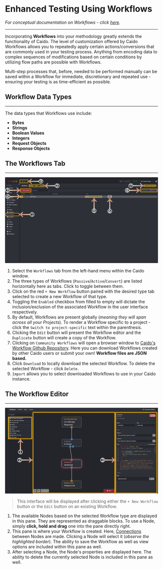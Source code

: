 # Enhanced Testing Using Workflows

_For conceptual documentation on Workflows - click [here](/concepts/workflows.md)._

---

Incorporating **Workflows** into your methodology greatly extends the functionality of Caido. The level of customization offered by Caido Workflows allows you to  repeatedly apply certain actions/conversions that are commonly used in your testing process. Anything from encoding data to complex sequences of modifications based on certain conditions by utilizing flow paths are possible with Workflows.

Multi-step processes that, before, needed to be performed manually can be saved within a Workflow for immediate, discretionary and repeated use - ensuring your testing is as time-efficient as possible.

## Workflow Data Types

---

The data types that Workflows use include:

- **Bytes**
- **Strings**
- **Boolean Values**
- **Integers**
- **Request Objects**
- **Response Objects**

## The Workflows Tab

---

<img alt="Workflows tab." src="../../_images/workflows_tab_layout.png">

1. Select the `Workflows` tab from the left-hand menu within the Caido window.
2. The three types of Workflows (`Passive`/`Active`/`Convert`) are listed horizontally here as tabs. Click to toggle between them.
3. Click on the red `+ New Workflow` button paired with the desired type tab selected to create a new Workflow of that type.
4. Toggling the `Enabled` checkbox from filled to empty will dictate the inclusion/exclusion of the associated Workflow in the user interface respectively.
5. By default, Workflows are present globally (_meaning they will span across all your Projects_). To render a Workflow specific to a project - click the `Switch to project-specific` text within the parenthesis.
6. Clicking the `Edit` button will present the Workflow editor and the `Duplicate` button will create a copy of the Workflow.
7. Clicking on `Community Workflows` will open a browser window to <a href="https://github.com/caido/workflows" target="_blank">Caido's Workflow Github Repository</a>. Here you can download Workflows created by other Caido users or submit your own! **Workflow files are JSON based.**
8. Click `Download` to locally download the selected Workflow. To delete the selected Workflow - click `Delete`.
9. `Import` allows you to select downloaded Workflows to use in your Caido instance.

## The Workflow Editor

---

<img alt="Workflows editor." src="../../_images/workflow_editor.png">

> This interface will be displayed after clicking either the `+ New Workflow` button or the `Edit` button on an existing Workflow.

1. The available Nodes based on the selected Workflow type are displayed in this pane. They are represented as draggable blocks. To use a Node, simply **click, hold and drag** one into the pane directly right.
2. This pane is where your Workflow is created. Here, [Connections](/concepts/nodes.md#connecting-nodes) between Nodes are made. Clicking a Node will select it (_observe the highlighted border_). The ability to save the Workflow as well as view options are included within this pane as well.
3. After selecting a Node, the Node's properties are displayed here. The ability to delete the currently selected Node is included in this pane as well.
